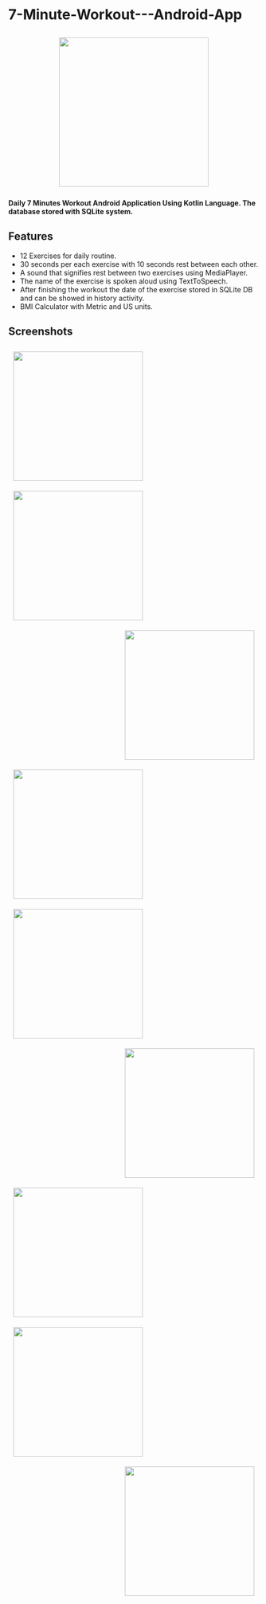 # 7-Minute-Workout---Android-App


<p align="center">
 <img src="https://user-images.githubusercontent.com/51478377/83949025-1d300300-a82a-11ea-9457-a665083a27a6.png" width="300" hspace="10" vspace="10">
 </p>
 

**Daily 7 Minutes Workout Android Application Using Kotlin Language. 
The database stored with SQLite system.**


## Features
* 12 Exercises for daily routine.
* 30 seconds per each exercise with 10 seconds rest between each other.
* A sound that signifies rest between two exercises using MediaPlayer.
* The name of the exercise is spoken aloud using TextToSpeech.
* After finishing the workout the date of the exercise stored in SQLite DB and can be showed in history activity.
* BMI Calculator with Metric and US units.

## Screenshots

[<img src="https://user-images.githubusercontent.com/51478377/83945883-3333c880-a816-11ea-8e22-a86fd55e66e6.jpeg" align="left"
width="260" hspace="10" vspace="10">](https://user-images.githubusercontent.com/51478377/83945883-3333c880-a816-11ea-8e22-a86fd55e66e6.jpeg)
[<img src="https://user-images.githubusercontent.com/51478377/83945889-39c24000-a816-11ea-94f2-57729aafa887.jpeg" align="center"
width="260" hspace="10" vspace="10">](https://user-images.githubusercontent.com/51478377/83945889-39c24000-a816-11ea-94f2-57729aafa887.jpeg)
[<img src="https://user-images.githubusercontent.com/51478377/83945896-43e43e80-a816-11ea-8de8-35ecfbcdab89.jpeg" align="right"
width="260" hspace="10" vspace="10">](https://user-images.githubusercontent.com/51478377/83945896-43e43e80-a816-11ea-8de8-35ecfbcdab89.jpeg)
    
[<img src="https://user-images.githubusercontent.com/51478377/83945899-48105c00-a816-11ea-80aa-3cb305e0a5a5.jpeg" align="left"
width="260" hspace="10" vspace="10">](https://user-images.githubusercontent.com/51478377/83945899-48105c00-a816-11ea-80aa-3cb305e0a5a5.jpeg)
[<img src="https://user-images.githubusercontent.com/51478377/83945908-53638780-a816-11ea-9c43-d008cf81ac8b.jpeg" align="center"
width="260" hspace="10" vspace="10">](https://user-images.githubusercontent.com/51478377/83945908-53638780-a816-11ea-9c43-d008cf81ac8b.jpeg)
[<img src="https://user-images.githubusercontent.com/51478377/83945925-6fffbf80-a816-11ea-8a62-0487a8bdc58c.jpeg" align="right"
width="260" hspace="10" vspace="10">](https://user-images.githubusercontent.com/51478377/83945925-6fffbf80-a816-11ea-8a62-0487a8bdc58c.jpeg)
    
[<img src="https://user-images.githubusercontent.com/51478377/83945978-c2d97700-a816-11ea-9dba-3ba311b8e17d.jpeg" align="left"
width="260" hspace="10" vspace="10">](https://user-images.githubusercontent.com/51478377/83945978-c2d97700-a816-11ea-9dba-3ba311b8e17d.jpeg)
[<img src="https://user-images.githubusercontent.com/51478377/83945988-d1c02980-a816-11ea-8af6-bc88c82b22e1.jpeg" align="center"
width="260" hspace="10" vspace="10">](https://user-images.githubusercontent.com/51478377/83945988-d1c02980-a816-11ea-8af6-bc88c82b22e1.jpeg)
[<img src="https://user-images.githubusercontent.com/51478377/83945998-dc7abe80-a816-11ea-9d64-ee70a0843ddd.jpeg" align="right"
width="260" hspace="10" vspace="10">](https://user-images.githubusercontent.com/51478377/83945998-dc7abe80-a816-11ea-9d64-ee70a0843ddd.jpeg)

